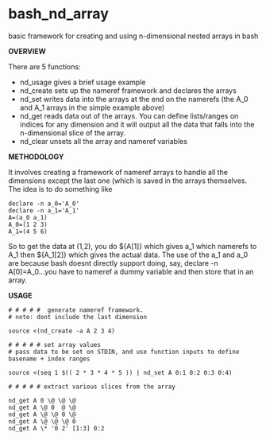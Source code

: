 # bash_nd_array
basic framework for creating and using n-dimensional nested arrays in bash

**OVERVIEW**

There are 5 functions:

* nd_usage gives a brief usage example
* nd_create sets up the nameref framework and declares the arrays
* nd_set writes data into the arrays at the end on the namerefs (the A_0 and A_1 arrays in the simple example above)
* nd_get reads data out of the arrays. You can define lists/ranges on indices for any dimension and it will output all the data that falls into the n-dimensional slice of the array.
* nd_clear unsets all the array and nameref variables

**METHODOLOGY**

It involves creating a framework of nameref arrays to handle all the dimensions except the last one (which is saved in the arrays themselves. The idea is to do something like

```
declare -n a_0='A_0'
declare -n a_1='A_1'
A=(a_0 a_1)
A_0=(1 2 3)
A_1=(4 5 6)
```

So to get the data at (1,2), you do ${A[1]} which gives a_1 which namerefs to A_1 then ${A_1[2]} which gives the actual data. The use of the a_1 and a_0 are because bash doesnt directly support doing, say, declare -n A[0]=A_0...you have to nameref a dummy variable and then store that in an array.

**USAGE**

```
# # # # #  generate nameref framework. 
# note: dont include the last dimension

source <(nd_create -a A 2 3 4)
   
# # # # # set array values
# pass data to be set on STDIN, and use function inputs to define basename + index ranges

source <(seq 1 $(( 2 * 3 * 4 * 5 )) | nd_set A 0:1 0:2 0:3 0:4)
    
# # # # # extract various slices from the array

nd_get A 0 \@ \@ \@
nd_get A \@ 0  @ \@
nd_get A \@ \@ 0 \@
nd_get A \@ \@ \@ 0 
nd_get A \* '0 2' [1:3] 0:2
```
